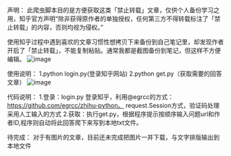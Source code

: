 声明：
此爬虫脚本目的是方便获取这类「禁止转载」文章，仅供个人备份学习之用，知乎官方声明“除非获得原作者的单独授权，任何第三方不得转载标注了「禁止转载」的内容，否则均视为侵权。” 

使用知乎过程中遇到喜欢的文章习惯性想拷贝下来备份到自己笔记里，却发现作者开启了「禁止转载」，不能复制粘贴。通常我都是截图备份到笔记，但这样不方便编辑。
![image](https://github.com/jwzh222/python-/raw/master/image_folder/Image.png)


使用说明：
1.python login.py(登录知乎网站)
2.python get.py（获取需要的回答文章）
![image](https://github.com/jwzh222/python-/raw/master/image_folder/Image2.png)


代码说明：
1.登录：login.py 登录知乎，利用@egrcc的方式：https://github.com/egrcc/zhihu-python。 request.Session方式，验证码处理采用人工输入的方式
2.获取：执行get.py，根据程序提示按顺序输入问题url和作者ID,程序则自动将此回答爬下来写到本地txt文件。

待完成：
对于有图片的文章，目前还未完成把图片一并下载，与文字排版输出到本地文件
